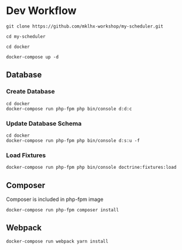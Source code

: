 # Dev Workflow

```shell
git clone https://github.com/mklhx-workshop/my-scheduler.git

cd my-scheduler

cd docker

docker-compose up -d
```

## Database

### Create Database
```shell
cd docker
docker-compose run php-fpm php bin/console d:d:c
```

### Update Database Schema
```shell
cd docker
docker-compose run php-fpm php bin/console d:s:u -f
```

### Load Fixtures
```shell
docker-compose run php-fpm php bin/console doctrine:fixtures:load
```

## Composer
Composer is included in php-fpm image

```shell
docker-compose run php-fpm composer install
```

## Webpack
```shell
docker-compose run webpack yarn install
```